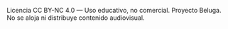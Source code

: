 Licencia CC BY-NC 4.0 — Uso educativo, no comercial. Proyecto Beluga. No se aloja ni distribuye contenido audiovisual.